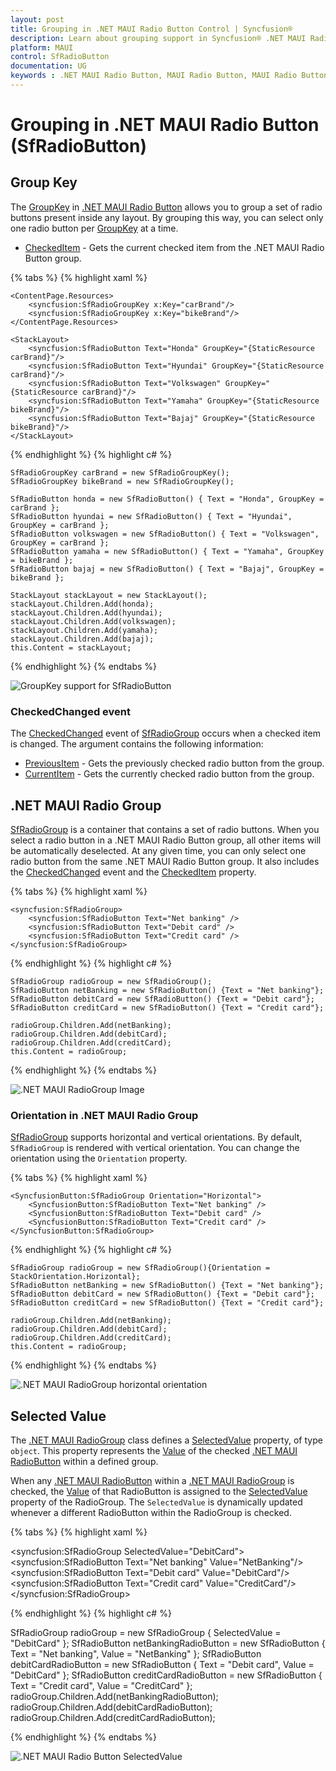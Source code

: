 ```yaml
---
layout: post
title: Grouping in .NET MAUI Radio Button Control | Syncfusion®
description: Learn about grouping support in Syncfusion® .NET MAUI Radio Button (SfRadioButton) control and more.
platform: MAUI
control: SfRadioButton
documentation: UG
keywords : .NET MAUI Radio Button, MAUI Radio Button, MAUI Radio Button Group, MAUI Radio Button Grouping, MAUI Radio Group.
---
```


# Grouping in .NET MAUI Radio Button (SfRadioButton)

## Group Key

The [GroupKey](https://help.syncfusion.com/cr/maui/Syncfusion.Maui.Buttons.SfRadioButton.html#Syncfusion_Maui_Buttons_SfRadioButton_GroupKey) in [.NET MAUI Radio Button](https://help.syncfusion.com/cr/maui/Syncfusion.Maui.Buttons.SfRadioButton.html) allows you to group a set of radio buttons present inside any layout. By grouping this way, you can select only one radio button per [GroupKey](https://help.syncfusion.com/cr/maui/Syncfusion.Maui.Buttons.SfRadioButton.html#Syncfusion_Maui_Buttons_SfRadioButton_GroupKey) at a time.

* [CheckedItem](https://help.syncfusion.com/cr/maui/Syncfusion.Maui.Buttons.SfRadioGroup.html#Syncfusion_Maui_Buttons_SfRadioGroup_CheckedItem) - Gets the current checked item from the .NET MAUI Radio Button group.

{% tabs %}
{% highlight xaml %}

    <ContentPage.Resources>
        <syncfusion:SfRadioGroupKey x:Key="carBrand"/>
        <syncfusion:SfRadioGroupKey x:Key="bikeBrand"/>
    </ContentPage.Resources>

    <StackLayout>
        <syncfusion:SfRadioButton Text="Honda" GroupKey="{StaticResource carBrand}"/>
        <syncfusion:SfRadioButton Text="Hyundai" GroupKey="{StaticResource carBrand}"/>
        <syncfusion:SfRadioButton Text="Volkswagen" GroupKey="{StaticResource carBrand}"/>
        <syncfusion:SfRadioButton Text="Yamaha" GroupKey="{StaticResource bikeBrand}"/>
        <syncfusion:SfRadioButton Text="Bajaj" GroupKey="{StaticResource bikeBrand}"/>
    </StackLayout>

{% endhighlight %}
{% highlight c# %}

    SfRadioGroupKey carBrand = new SfRadioGroupKey();
    SfRadioGroupKey bikeBrand = new SfRadioGroupKey();

    SfRadioButton honda = new SfRadioButton() { Text = "Honda", GroupKey = carBrand };
    SfRadioButton hyundai = new SfRadioButton() { Text = "Hyundai", GroupKey = carBrand };
    SfRadioButton volkswagen = new SfRadioButton() { Text = "Volkswagen", GroupKey = carBrand };
    SfRadioButton yamaha = new SfRadioButton() { Text = "Yamaha", GroupKey = bikeBrand };
    SfRadioButton bajaj = new SfRadioButton() { Text = "Bajaj", GroupKey = bikeBrand };

    StackLayout stackLayout = new StackLayout();
    stackLayout.Children.Add(honda);
    stackLayout.Children.Add(hyundai);
    stackLayout.Children.Add(volkswagen);
    stackLayout.Children.Add(yamaha);
    stackLayout.Children.Add(bajaj);
    this.Content = stackLayout;

{% endhighlight %}
{% endtabs %}

![GroupKey support for SfRadioButton](Images/Grouping/groupkey.png)

### CheckedChanged event

The [CheckedChanged](https://help.syncfusion.com/cr/maui/Syncfusion.Maui.Buttons.SfRadioGroup.html#Syncfusion_Maui_Buttons_SfRadioGroup_CheckedChanged) event of [SfRadioGroup](https://help.syncfusion.com/cr/maui/Syncfusion.Maui.Buttons.SfRadioGroup.html) occurs when a checked item is changed. The argument contains the following information:

* [PreviousItem](https://help.syncfusion.com/cr/maui/Syncfusion.Maui.Buttons.CheckedChangedEventArgs.html#Syncfusion_Maui_Buttons_CheckedChangedEventArgs_PreviousItem) - Gets the previously checked radio button from the group.
* [CurrentItem](https://help.syncfusion.com/cr/maui/Syncfusion.Maui.Buttons.CheckedChangedEventArgs.html#Syncfusion_Maui_Buttons_CheckedChangedEventArgs_CurrentItem) - Gets the currently checked radio button from the group.

## .NET MAUI Radio Group

[SfRadioGroup](https://help.syncfusion.com/cr/maui/Syncfusion.Maui.Buttons.SfRadioGroup.html) is a container that contains a set of radio buttons. When you select a radio button in a .NET MAUI Radio Button group, all other items will be automatically deselected. At any given time, you can only select one radio button from the same .NET MAUI Radio Button group. It also includes the [CheckedChanged](https://help.syncfusion.com/cr/maui/Syncfusion.Maui.Buttons.SfRadioGroup.html#Syncfusion_Maui_Buttons_SfRadioGroup_CheckedChanged) event and the [CheckedItem](https://help.syncfusion.com/cr/maui/Syncfusion.Maui.Buttons.SfRadioGroup.html#Syncfusion_Maui_Buttons_SfRadioGroup_CheckedItem) property.

{% tabs %}
{% highlight xaml %}

    <syncfusion:SfRadioGroup>
        <syncfusion:SfRadioButton Text="Net banking" />
        <syncfusion:SfRadioButton Text="Debit card" />
        <syncfusion:SfRadioButton Text="Credit card" />
    </syncfusion:SfRadioGroup>

{% endhighlight %}
{% highlight c# %}

    SfRadioGroup radioGroup = new SfRadioGroup();
    SfRadioButton netBanking = new SfRadioButton() {Text = "Net banking"};
    SfRadioButton debitCard = new SfRadioButton() {Text = "Debit card"};
    SfRadioButton creditCard = new SfRadioButton() {Text = "Credit card"};

    radioGroup.Children.Add(netBanking);
    radioGroup.Children.Add(debitCard);
    radioGroup.Children.Add(creditCard);
    this.Content = radioGroup;

{% endhighlight %}
{% endtabs %}

![.NET MAUI RadioGroup Image](Images/Grouping/radiogroup.png)

### Orientation in .NET MAUI Radio Group

[SfRadioGroup](https://help.syncfusion.com/cr/maui/Syncfusion.Maui.Buttons.SfRadioGroup.html) supports horizontal and vertical orientations. By default, `SfRadioGroup` is rendered with vertical orientation. You can change the orientation using the `Orientation` property.

{% tabs %}
{% highlight xaml %}

    <SyncfusionButton:SfRadioGroup Orientation="Horizontal">
        <SyncfusionButton:SfRadioButton Text="Net banking" />
        <SyncfusionButton:SfRadioButton Text="Debit card" />
        <SyncfusionButton:SfRadioButton Text="Credit card" />
    </SyncfusionButton:SfRadioGroup>

{% endhighlight %}
{% highlight c# %}

    SfRadioGroup radioGroup = new SfRadioGroup(){Orientation = StackOrientation.Horizontal};
    SfRadioButton netBanking = new SfRadioButton() {Text = "Net banking"};
    SfRadioButton debitCard = new SfRadioButton() {Text = "Debit card"};
    SfRadioButton creditCard = new SfRadioButton() {Text = "Credit card"};

    radioGroup.Children.Add(netBanking);
    radioGroup.Children.Add(debitCard);
    radioGroup.Children.Add(creditCard);
    this.Content = radioGroup;

{% endhighlight %}
{% endtabs %}

![.NET MAUI RadioGroup horizontal orientation](Images/Grouping/radiogrouporientation.png)

## Selected Value

The [.NET MAUI RadioGroup](https://help.syncfusion.com/cr/maui/Syncfusion.Maui.Buttons.SfRadioGroup.html) class defines a [SelectedValue](https://help.syncfusion.com/cr/maui/Syncfusion.Maui.Buttons.SfRadioGroup.html#Syncfusion_Maui_Buttons_SfRadioGroup_SelectedValue) property, of type `object`. This property represents the [Value](https://help.syncfusion.com/cr/maui/Syncfusion.Maui.Buttons.SfRadioButton.html#Syncfusion_Maui_Buttons_SfRadioButton_Value) of the checked [.NET MAUI RadioButton](https://help.syncfusion.com/cr/maui/Syncfusion.Maui.Buttons.SfRadioButton.html) within a defined group.

When any [.NET MAUI RadioButton](https://help.syncfusion.com/cr/maui/Syncfusion.Maui.Buttons.SfRadioButton.html) within a  [.NET MAUI RadioGroup](https://help.syncfusion.com/cr/maui/Syncfusion.Maui.Buttons.SfRadioGroup.html) is checked, the [Value](https://help.syncfusion.com/cr/maui/Syncfusion.Maui.Buttons.SfRadioButton.html#Syncfusion_Maui_Buttons_SfRadioButton_Value) of that RadioButton is assigned to the [SelectedValue](https://help.syncfusion.com/cr/maui/Syncfusion.Maui.Buttons.SfRadioGroup.html#Syncfusion_Maui_Buttons_SfRadioGroup_SelectedValue) property of the RadioGroup. The `SelectedValue` is dynamically updated whenever a different RadioButton within the RadioGroup is checked.

{% tabs %}
{% highlight xaml %}

<syncfusion:SfRadioGroup SelectedValue="DebitCard">
    <syncfusion:SfRadioButton Text="Net banking" Value="NetBanking"/>
    <syncfusion:SfRadioButton Text="Debit card" Value="DebitCard"/>
    <syncfusion:SfRadioButton Text="Credit card" Value="CreditCard"/>
</syncfusion:SfRadioGroup>

{% endhighlight %}
{% highlight c# %}

SfRadioGroup radioGroup = new SfRadioGroup
{
    SelectedValue = "DebitCard"
};
SfRadioButton netBankingRadioButton = new SfRadioButton
{
    Text = "Net banking",
    Value = "NetBanking"
};
SfRadioButton debitCardRadioButton = new SfRadioButton
{
    Text = "Debit card",
    Value = "DebitCard"
};
SfRadioButton creditCardRadioButton = new SfRadioButton
{
    Text = "Credit card",
    Value = "CreditCard"
};
radioGroup.Children.Add(netBankingRadioButton);
radioGroup.Children.Add(debitCardRadioButton);
radioGroup.Children.Add(creditCardRadioButton);

{% endhighlight %}
{% endtabs %}

![.NET MAUI Radio Button SelectedValue](Images/Grouping/selectedvalue.png)
